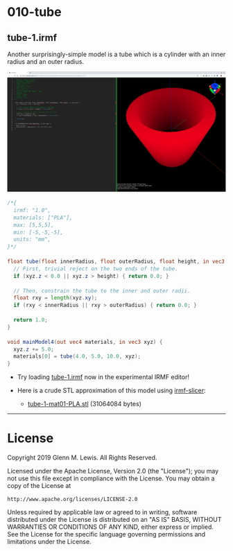 # 010-tube

## tube-1.irmf

Another surprisingly-simple model is a tube which is a cylinder with an inner
radius and an outer radius.

![tube-1.png](tube-1.png)

```glsl
/*{
  irmf: "1.0",
  materials: ["PLA"],
  max: [5,5,5],
  min: [-5,-5,-5],
  units: "mm",
}*/

float tube(float innerRadius, float outerRadius, float height, in vec3 xyz) {
  // First, trivial reject on the two ends of the tube.
  if (xyz.z < 0.0 || xyz.z > height) { return 0.0; }
  
  // Then, constrain the tube to the inner and outer radii.
  float rxy = length(xyz.xy);
  if (rxy < innerRadius || rxy > outerRadius) { return 0.0; }
  
  return 1.0;
}

void mainModel4(out vec4 materials, in vec3 xyz) {
  xyz.z += 5.0;
  materials[0] = tube(4.0, 5.0, 10.0, xyz);
}
```

* Try loading [tube-1.irmf](https://gmlewis.github.io/irmf-editor/?s=github.com/gmlewis/irmf/blob/master/examples/010-tube/tube-1.irmf) now in the experimental IRMF editor!

* Here is a crude STL approximation of this model
  using [irmf-slicer](https://github.com/gmlewis/irmf-slicer):
  - [tube-1-mat01-PLA.stl](tube-1-mat01-PLA.stl) (31064084 bytes)

----------------------------------------------------------------------

# License

Copyright 2019 Glenn M. Lewis. All Rights Reserved.

Licensed under the Apache License, Version 2.0 (the "License");
you may not use this file except in compliance with the License.
You may obtain a copy of the License at

    http://www.apache.org/licenses/LICENSE-2.0

Unless required by applicable law or agreed to in writing, software
distributed under the License is distributed on an "AS IS" BASIS,
WITHOUT WARRANTIES OR CONDITIONS OF ANY KIND, either express or implied.
See the License for the specific language governing permissions and
limitations under the License.
